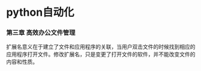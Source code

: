 # python自动化

### 第三章 高效办公文件管理

扩展名意义在于建立了文件和应用程序的关联，当用户双击文件的时候找到相应的应用程序打开文件。修改扩展名，只是变更了打开文件的软件，并不能改变文件的内容和性质。

